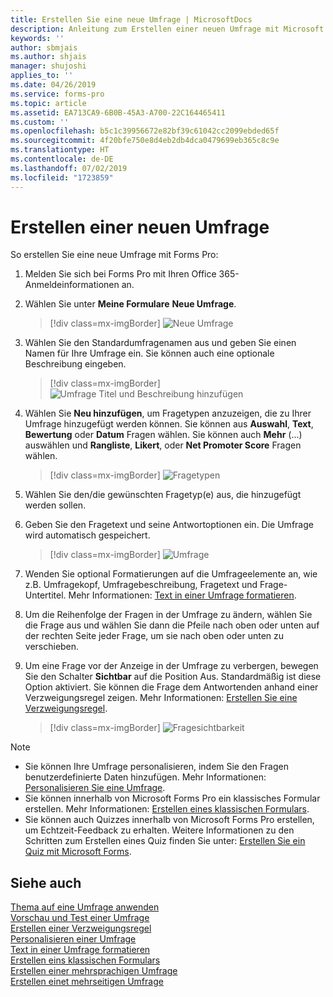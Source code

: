 ```yaml
---
title: Erstellen Sie eine neue Umfrage | MicrosoftDocs
description: Anleitung zum Erstellen einer neuen Umfrage mit Microsoft Forms Pro.
keywords: ''
author: sbmjais
ms.author: shjais
manager: shujoshi
applies_to: ''
ms.date: 04/26/2019
ms.service: forms-pro
ms.topic: article
ms.assetid: EA713CA9-6B0B-45A3-A700-22C164465411
ms.custom: ''
ms.openlocfilehash: b5c1c39956672e82bf39c61042cc2099ebded65f
ms.sourcegitcommit: 4f20bfe750e8d4eb2db4dca0479699eb365c8c9e
ms.translationtype: HT
ms.contentlocale: de-DE
ms.lasthandoff: 07/02/2019
ms.locfileid: "1723859"
---
```

# <a name="create-a-new-survey"></a>Erstellen einer neuen Umfrage



So erstellen Sie eine neue Umfrage mit Forms Pro:

1.  Melden Sie sich bei Forms Pro mit Ihren Office 365-Anmeldeinformationen an.

2.  Wählen Sie unter **Meine Formulare** **Neue Umfrage**.

    > [!div class=mx-imgBorder]
    > ![Neue Umfrage](media/new-survey-button.png "Neue Umfrage") 

3.  Wählen Sie den Standardumfragenamen aus und geben Sie einen Namen für Ihre Umfrage ein. Sie können auch eine optionale Beschreibung eingeben.

    > [!div class=mx-imgBorder]
    > ![Umfrage Titel und Beschreibung hinzufügen](media/survey-title.png "Umfrage Titel und Beschreibung hinzufügen") 

4.  Wählen Sie **Neu hinzufügen**, um Fragetypen anzuzeigen, die zu Ihrer Umfrage hinzugefügt werden können. Sie können aus **Auswahl**, **Text**, **Bewertung** oder **Datum** Fragen wählen. Sie können auch **Mehr** (...) auswählen und **Rangliste**, **Likert**, oder **Net Promoter Score** Fragen wählen.

    > [!div class=mx-imgBorder]
    > ![Fragetypen](media/ques-types.png "Fragetypen") 

5.  Wählen Sie den/die gewünschten Fragetyp(e) aus, die hinzugefügt werden sollen.

6.  Geben Sie den Fragetext und seine Antwortoptionen ein. Die Umfrage wird automatisch gespeichert.

    > [!div class=mx-imgBorder]
    > ![Umfrage](media/survey.png "Umfrage") 

7. Wenden Sie optional Formatierungen auf die Umfrageelemente an, wie z.B. Umfragekopf, Umfragebeschreibung, Fragetext und Frage-Untertitel. Mehr Informationen: [Text in einer Umfrage formatieren](survey-text-format.md).

8. Um die Reihenfolge der Fragen in der Umfrage zu ändern, wählen Sie die Frage aus und wählen Sie dann die Pfeile nach oben oder unten auf der rechten Seite jeder Frage, um sie nach oben oder unten zu verschieben.

9. Um eine Frage vor der Anzeige in der Umfrage zu verbergen, bewegen Sie den Schalter **Sichtbar** auf die Position Aus. Standardmäßig ist diese Option aktiviert. Sie können die Frage dem Antwortenden anhand einer Verzweigungsregel zeigen. Mehr Informationen: [Erstellen Sie eine Verzweigungsregel](create-branching-rule.md).

    > [!div class=mx-imgBorder]
    > ![Fragesichtbarkeit](media/visibility-option.png "Fragesichtbarkeit") 

> [!NOTE]
> - Sie können Ihre Umfrage personalisieren, indem Sie den Fragen benutzerdefinierte Daten hinzufügen. Mehr Informationen: [Personalisieren Sie eine Umfrage](personalize-survey.md).
> - Sie können innerhalb von Microsoft Forms Pro ein klassisches Formular erstellen. Mehr Informationen: [Erstellen eines klassischen Formulars](create-classic-form.md).
> - Sie können auch Quizzes innerhalb von Microsoft Forms Pro erstellen, um Echtzeit-Feedback zu erhalten. Weitere Informationen zu den Schritten zum Erstellen eines Quiz finden Sie unter: [Erstellen Sie ein Quiz mit Microsoft Forms](https://support.office.com/en-us/article/create-a-quiz-with-microsoft-forms-a082a018-24a1-48c1-b176-4b3616cdc83d).

## <a name="see-also"></a>Siehe auch

[Thema auf eine Umfrage anwenden](apply-theme.md)<br>
[Vorschau und Test einer Umfrage](preview-test-survey.md)<br>
[Erstellen einer Verzweigungsregel](create-branching-rule.md)<br>
[Personalisieren einer Umfrage](personalize-survey.md)<br>
[Text in einer Umfrage formatieren](survey-text-format.md)<br>
[Erstellen eins klassischen Formulars](create-classic-form.md)<br>
[Erstellen einer mehrsprachigen Umfrage](create-multilingual-survey.md)<br>
[Erstellen einet mehrseitigen Umfrage](create-multipage-survey.md)

